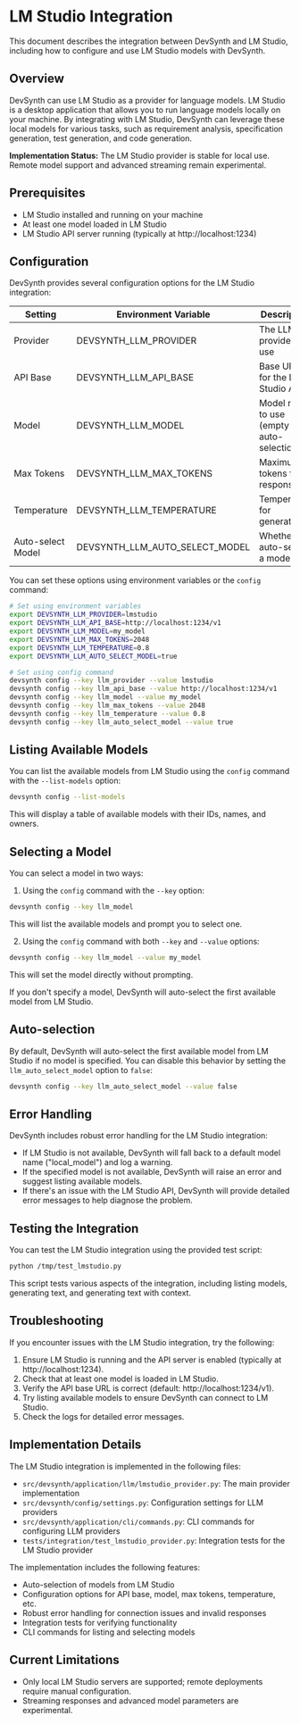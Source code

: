 # LM Studio Integration

This document describes the integration between DevSynth and LM Studio, including how to configure and use LM Studio models with DevSynth.

## Overview

DevSynth can use LM Studio as a provider for language models. LM Studio is a desktop application that allows you to run language models locally on your machine. By integrating with LM Studio, DevSynth can leverage these local models for various tasks, such as requirement analysis, specification generation, test generation, and code generation.

**Implementation Status:** The LM Studio provider is stable for local use. Remote model support and advanced streaming remain experimental.

## Prerequisites

- LM Studio installed and running on your machine
- At least one model loaded in LM Studio
- LM Studio API server running (typically at http://localhost:1234)

## Configuration

DevSynth provides several configuration options for the LM Studio integration:

| Setting | Environment Variable | Description | Default Value |
|---------|---------------------|-------------|---------------|
| Provider | DEVSYNTH_LLM_PROVIDER | The LLM provider to use | "lmstudio" |
| API Base | DEVSYNTH_LLM_API_BASE | Base URL for the LM Studio API | "http://localhost:1234/v1" |
| Model | DEVSYNTH_LLM_MODEL | Model name to use (empty for auto-selection) | "" |
| Max Tokens | DEVSYNTH_LLM_MAX_TOKENS | Maximum tokens for responses | 1024 |
| Temperature | DEVSYNTH_LLM_TEMPERATURE | Temperature for generation | 0.7 |
| Auto-select Model | DEVSYNTH_LLM_AUTO_SELECT_MODEL | Whether to auto-select a model | true |

You can set these options using environment variables or the `config` command:

```bash
# Set using environment variables
export DEVSYNTH_LLM_PROVIDER=lmstudio
export DEVSYNTH_LLM_API_BASE=http://localhost:1234/v1
export DEVSYNTH_LLM_MODEL=my_model
export DEVSYNTH_LLM_MAX_TOKENS=2048
export DEVSYNTH_LLM_TEMPERATURE=0.8
export DEVSYNTH_LLM_AUTO_SELECT_MODEL=true

# Set using config command
devsynth config --key llm_provider --value lmstudio
devsynth config --key llm_api_base --value http://localhost:1234/v1
devsynth config --key llm_model --value my_model
devsynth config --key llm_max_tokens --value 2048
devsynth config --key llm_temperature --value 0.8
devsynth config --key llm_auto_select_model --value true
```

## Listing Available Models

You can list the available models from LM Studio using the `config` command with the `--list-models` option:

```bash
devsynth config --list-models
```

This will display a table of available models with their IDs, names, and owners.

## Selecting a Model

You can select a model in two ways:

1. Using the `config` command with the `--key` option:

```bash
devsynth config --key llm_model
```

This will list the available models and prompt you to select one.

2. Using the `config` command with both `--key` and `--value` options:

```bash
devsynth config --key llm_model --value my_model
```

This will set the model directly without prompting.

If you don't specify a model, DevSynth will auto-select the first available model from LM Studio.

## Auto-selection

By default, DevSynth will auto-select the first available model from LM Studio if no model is specified. You can disable this behavior by setting the `llm_auto_select_model` option to `false`:

```bash
devsynth config --key llm_auto_select_model --value false
```

## Error Handling

DevSynth includes robust error handling for the LM Studio integration:

- If LM Studio is not available, DevSynth will fall back to a default model name ("local_model") and log a warning.
- If the specified model is not available, DevSynth will raise an error and suggest listing available models.
- If there's an issue with the LM Studio API, DevSynth will provide detailed error messages to help diagnose the problem.

## Testing the Integration

You can test the LM Studio integration using the provided test script:

```bash
python /tmp/test_lmstudio.py
```

This script tests various aspects of the integration, including listing models, generating text, and generating text with context.

## Troubleshooting

If you encounter issues with the LM Studio integration, try the following:

1. Ensure LM Studio is running and the API server is enabled (typically at http://localhost:1234).
2. Check that at least one model is loaded in LM Studio.
3. Verify the API base URL is correct (default: http://localhost:1234/v1).
4. Try listing available models to ensure DevSynth can connect to LM Studio.
5. Check the logs for detailed error messages.

## Implementation Details

The LM Studio integration is implemented in the following files:

- `src/devsynth/application/llm/lmstudio_provider.py`: The main provider implementation
- `src/devsynth/config/settings.py`: Configuration settings for LLM providers
- `src/devsynth/application/cli/commands.py`: CLI commands for configuring LLM providers
- `tests/integration/test_lmstudio_provider.py`: Integration tests for the LM Studio provider

The implementation includes the following features:

- Auto-selection of models from LM Studio
- Configuration options for API base, model, max tokens, temperature, etc.
- Robust error handling for connection issues and invalid responses
- Integration tests for verifying functionality
- CLI commands for listing and selecting models

## Current Limitations

- Only local LM Studio servers are supported; remote deployments require manual configuration.
- Streaming responses and advanced model parameters are experimental.
